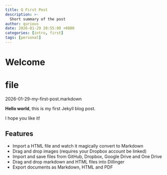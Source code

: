 ```yaml
---
title: Q First Post
description: >-
  Short summary of the post
author: qurious
date: 2026-01-29 20:55:00 +0800
categories: [intro, first]
tags: [personal]
---
```


# Welcome

# file
2026-01-29-my-first-post.markdown

**Hello world**, this is my first Jekyll blog post.

I hope you like it!

## Features

- Import a HTML file and watch it magically convert to Markdown
- Drag and drop images (requires your Dropbox account be linked)
- Import and save files from GitHub, Dropbox, Google Drive and One Drive
- Drag and drop markdown and HTML files into Dillinger
- Export documents as Markdown, HTML and PDF

